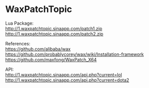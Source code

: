 # WaxPatchTopic

Lua Package:<br>
http://1.waxpatchtopic.sinaapp.com/patch1.zip<br>
http://1.waxpatchtopic.sinaapp.com/patch2.zip<br>

References:<br>
https://github.com/alibaba/wax<br>
https://github.com/probablycorey/wax/wiki/Installation-framework<br>
https://github.com/maxfong/WaxPatch_X64<br>

API:<br>
http://1.waxpatchtopic.sinaapp.com/api.php?current=lol
http://1.waxpatchtopic.sinaapp.com/api.php?current=dota2

